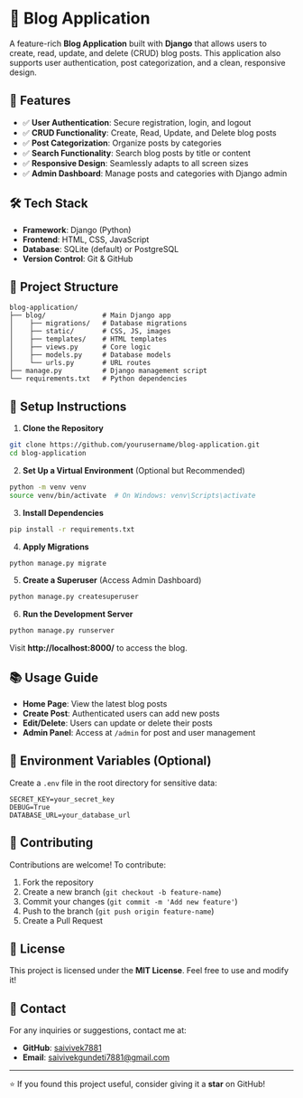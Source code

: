 # 📝 Blog Application

A feature-rich **Blog Application** built with **Django** that allows users to create, read, update, and delete (CRUD) blog posts. This application also supports user authentication, post categorization, and a clean, responsive design.

## 🚀 Features

- ✅ **User Authentication**: Secure registration, login, and logout
- ✅ **CRUD Functionality**: Create, Read, Update, and Delete blog posts
- ✅ **Post Categorization**: Organize posts by categories
- ✅ **Search Functionality**: Search blog posts by title or content
- ✅ **Responsive Design**: Seamlessly adapts to all screen sizes
- ✅ **Admin Dashboard**: Manage posts and categories with Django admin

## 🛠️ Tech Stack

- **Framework**: Django (Python)
- **Frontend**: HTML, CSS, JavaScript
- **Database**: SQLite (default) or PostgreSQL
- **Version Control**: Git & GitHub

## 📂 Project Structure

```
blog-application/
├── blog/              # Main Django app
│    ├── migrations/   # Database migrations
│    ├── static/       # CSS, JS, images
│    ├── templates/    # HTML templates
│    ├── views.py      # Core logic
│    ├── models.py     # Database models
│    └── urls.py       # URL routes
├── manage.py          # Django management script
└── requirements.txt   # Python dependencies
```

## 📌 Setup Instructions

1. **Clone the Repository**

```bash
git clone https://github.com/yourusername/blog-application.git
cd blog-application
```

2. **Set Up a Virtual Environment** (Optional but Recommended)

```bash
python -m venv venv
source venv/bin/activate  # On Windows: venv\Scripts\activate
```

3. **Install Dependencies**

```bash
pip install -r requirements.txt
```

4. **Apply Migrations**

```bash
python manage.py migrate
```

5. **Create a Superuser** (Access Admin Dashboard)

```bash
python manage.py createsuperuser
```

6. **Run the Development Server**

```bash
python manage.py runserver
```

Visit **http://localhost:8000/** to access the blog.

## 📚 Usage Guide

- **Home Page**: View the latest blog posts
- **Create Post**: Authenticated users can add new posts
- **Edit/Delete**: Users can update or delete their posts
- **Admin Panel**: Access at `/admin` for post and user management

## 📄 Environment Variables (Optional)

Create a `.env` file in the root directory for sensitive data:

```
SECRET_KEY=your_secret_key
DEBUG=True
DATABASE_URL=your_database_url
```

## 🤝 Contributing

Contributions are welcome! To contribute:

1. Fork the repository
2. Create a new branch (`git checkout -b feature-name`)
3. Commit your changes (`git commit -m 'Add new feature'`)
4. Push to the branch (`git push origin feature-name`)
5. Create a Pull Request

## 📜 License

This project is licensed under the **MIT License**. Feel free to use and modify it!

## 📧 Contact

For any inquiries or suggestions, contact me at:

- **GitHub**: [saivivek7881](https://github.com/saivivek7881)
- **Email**: saivivekgundeti7881@gmail.com

---

⭐ If you found this project useful, consider giving it a **star** on GitHub!

